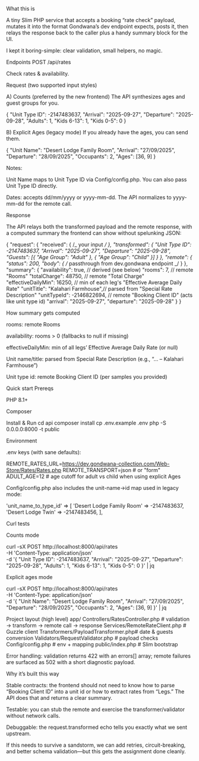 What this is

A tiny Slim PHP service that accepts a booking “rate check” payload, mutates it into the format Gondwana’s dev endpoint expects, posts it, then relays the response back to the caller plus a handy summary block for the UI.

I kept it boring-simple: clear validation, small helpers, no magic.

Endpoints
POST /api/rates

Check rates & availability.

Request (two supported input styles)

A) Counts (preferred by the new frontend)
The API synthesizes ages and guest groups for you.

{
"Unit Type ID": -2147483637,
"Arrival": "2025-09-27",
"Departure": "2025-09-28",
"Adults": 1,
"Kids 6-13": 1,
"Kids 0-5": 0
}

B) Explicit Ages (legacy mode)
If you already have the ages, you can send them.

{
"Unit Name": "Desert Lodge Family Room",
"Arrival": "27/09/2025",
"Departure": "28/09/2025",
"Occupants": 2,
"Ages": [36, 9]
}

Notes:

Unit Name maps to Unit Type ID via Config/config.php. You can also pass Unit Type ID directly.

Dates: accepts dd/mm/yyyy or yyyy-mm-dd. The API normalizes to yyyy-mm-dd for the remote call.

Response

The API relays both the transformed payload and the remote response, with a computed summary the frontend can show without spelunking JSON:

{
"request": {
"received": { /_ your input _/ },
"transformed": {
"Unit Type ID": -2147483637,
"Arrival": "2025-09-27",
"Departure": "2025-09-28",
"Guests": [{ "Age Group": "Adult" }, { "Age Group": "Child" }]
}
},
"remote": {
"status": 200,
"body": { /_ passthrough from dev.gondwana endpoint _/ }
},
"summary": {
"availability": true, // derived (see below)
"rooms": 7, // remote "Rooms"
"totalCharge": 48750, // remote "Total Charge"
"effectiveDailyMin": 16250, // min of each leg's "Effective Average Daily Rate"
"unitTitle": "Kalahari Farmhouse",// parsed from "Special Rate Description"
"unitTypeId": -2146822694, // remote "Booking Client ID" (acts like unit type id)
"arrival": "2025-09-27",
"departure": "2025-09-28"
}
}

How summary gets computed

rooms: remote Rooms

availability: rooms > 0 (fallbacks to null if missing)

effectiveDailyMin: min of all legs’ Effective Average Daily Rate (or null)

Unit name/title: parsed from Special Rate Description (e.g., “… – Kalahari Farmhouse”)

Unit type id: remote Booking Client ID (per samples you provided)

Quick start
Prereqs

PHP 8.1+

Composer

Install & Run
cd api
composer install
cp .env.example .env
php -S 0.0.0.0:8000 -t public

Environment

.env keys (with sane defaults):

REMOTE_RATES_URL=https://dev.gondwana-collection.com/Web-Store/Rates/Rates.php
REMOTE_TRANSPORT=json # or "form"
ADULT_AGE=12 # age cutoff for adult vs child when using explicit Ages

Config/config.php also includes the unit-name→id map used in legacy mode:

'unit_name_to_type_id' => [
'Desert Lodge Family Room' => -2147483637,
'Desert Lodge Twin' => -2147483456,
],

Curl tests

Counts mode

curl -sX POST http://localhost:8000/api/rates \
 -H 'Content-Type: application/json' \
 -d '{
"Unit Type ID": -2147483637,
"Arrival": "2025-09-27",
"Departure": "2025-09-28",
"Adults": 1,
"Kids 6-13": 1,
"Kids 0-5": 0
}' | jq

Explicit ages mode

curl -sX POST http://localhost:8000/api/rates \
 -H 'Content-Type: application/json' \
 -d '{
"Unit Name": "Desert Lodge Family Room",
"Arrival": "27/09/2025",
"Departure": "28/09/2025",
"Occupants": 2,
"Ages": [36, 9]
}' | jq

Project layout (high level)
app/
Controllers/RatesController.php # validation → transform → remote call → response
Services/RemoteRateClient.php # Guzzle client
Transformers/PayloadTransformer.php# date & guests conversion
Validators/RequestValidator.php # payload checks
Config/config.php # env + mapping
public/index.php # Slim bootstrap

Error handling: validation returns 422 with an errors[] array; remote failures are surfaced as 502 with a short diagnostic payload.

Why it’s built this way

Stable contracts: the frontend should not need to know how to parse “Booking Client ID” into a unit id or how to extract rates from “Legs.” The API does that and returns a clear summary.

Testable: you can stub the remote and exercise the transformer/validator without network calls.

Debuggable: the request.transformed echo tells you exactly what we sent upstream.

If this needs to survive a sandstorm, we can add retries, circuit-breaking, and better schema validation—but this gets the assignment done cleanly.

